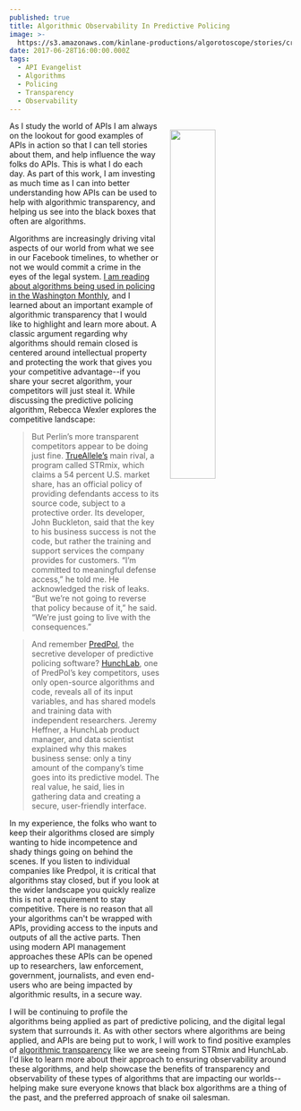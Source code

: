 ```yaml
---
published: true
title: Algorithmic Observability In Predictive Policing
image: >-
  https://s3.amazonaws.com/kinlane-productions/algorotoscope/stories/crypto-machine-bletchley_copper_circuit.png
date: 2017-06-28T16:00:00.000Z
tags:
  - API Evangelist
  - Algorithms
  - Policing
  - Transparency
  - Observability
---
```

<p><img src="https://s3.amazonaws.com/kinlane-productions/algorotoscope/stories/crypto-machine-bletchley_copper_circuit.png" align="right" width="40%" style="padding: 15px;" /></p>As I study the world of APIs I am always on the lookout for good examples of APIs in action so that I can tell stories about them, and help influence the way folks do APIs. This is what I do each day. As part of this work, I am investing as much time as I can into better understanding how APIs can be used to help with algorithmic transparency, and helping us see into the black boxes that often are algorithms.

Algorithms are increasingly driving vital aspects of our world from what we see in our Facebook timelines, to whether or not we would commit a crime in the eyes of the legal system. [I am reading about algorithms being used in policing in the Washington Monthly](http://washingtonmonthly.com/magazine/junejulyaugust-2017/code-of-silence/), and I learned about an important example of algorithmic transparency that I would like to highlight and learn more about. A classic argument regarding why algorithms should remain closed is centered around intellectual property and protecting the work that gives you your competitive advantage--if you share your secret algorithm, your competitors will just steal it. While discussing the predictive policing algorithm, Rebecca Wexler explores the competitive landscape:

> But Perlin’s more transparent competitors appear to be doing just fine. [TrueAllele’s](https://www.cybgen.com/products/casework.shtml) main rival, a program called STRmix, which claims a 54 percent U.S. market share, has an official policy of providing defendants access to its source code, subject to a protective order. Its developer, John Buckleton, said that the key to his business success is not the code, but rather the training and support services the company provides for customers. “I’m committed to meaningful defense access,” he told me. He acknowledged the risk of leaks. “But we’re not going to reverse that policy because of it,” he said. “We’re just going to live with the consequences.”

> And remember [PredPol](http://www.predpol.com/), the secretive developer of predictive policing software? [HunchLab](https://www.hunchlab.com/), one of PredPol’s key competitors, uses only open-source algorithms and code, reveals all of its input variables, and has shared models and training data with independent researchers. Jeremy Heffner, a HunchLab product manager, and data scientist explained why this makes business sense: only a tiny amount of the company’s time goes into its predictive model. The real value, he said, lies in gathering data and creating a secure, user-friendly interface.

In my experience, the folks who want to keep their algorithms closed are simply wanting to hide incompetence and shady things going on behind the scenes. If you listen to individual companies like Predpol, it is critical that algorithms stay closed, but if you look at the wider landscape you quickly realize this is not a requirement to stay competitive. There is no reason that all your algorithms can't be wrapped with APIs, providing access to the inputs and outputs of all the active parts. Then using modern API management approaches these APIs can be opened up to researchers, law enforcement, government, journalists, and even end-users who are being impacted by algorithmic results, in a secure way.

I will be continuing to profile the algorithms being applied as part of predictive policing, and the digital legal system that surrounds it. As with other sectors where algorithms are being applied, and APIs are being put to work, I will work to find positive examples of [algorithmic transparency](http://apievangelist.com/2016/08/04/pushing-for-more-algorithmic-transparency-using-apis/) like we are seeing from STRmix and HunchLab. I'd like to learn more about their approach to ensuring observability around these algorithms, and help showcase the benefits of transparency and observability of these types of algorithms that are impacting our worlds--helping make sure everyone knows that black box algorithms are a thing of the past, and the preferred approach of snake oil salesman.
